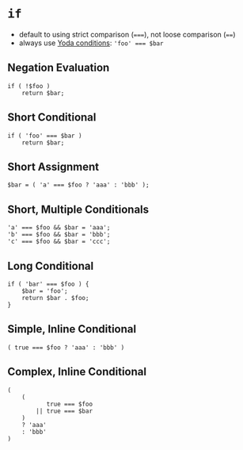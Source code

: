 # `if`

- default to using strict comparison (`===`), not loose comparison (`==`)
- always use [Yoda conditions](https://en.m.wikipedia.org/wiki/Yoda_conditions): `'foo' === $bar`

## Negation Evaluation
```
if ( !$foo )
	return $bar;
```

## Short Conditional
```
if ( 'foo' === $bar )
	return $bar;
```

## Short Assignment
```
$bar = ( 'a' === $foo ? 'aaa' : 'bbb' );
```

## Short, Multiple Conditionals
```
'a' === $foo && $bar = 'aaa';
'b' === $foo && $bar = 'bbb';
'c' === $foo && $bar = 'ccc';
```

## Long Conditional
```
if ( 'bar' === $foo ) {
	$bar = 'foo';
	return $bar . $foo;
}
```

## Simple, Inline Conditional
`( true === $foo ? 'aaa' : 'bbb' )`

## Complex, Inline Conditional
```
(
	(
		   true === $foo
		|| true === $bar
	)
	? 'aaa'
	: 'bbb'
)
```